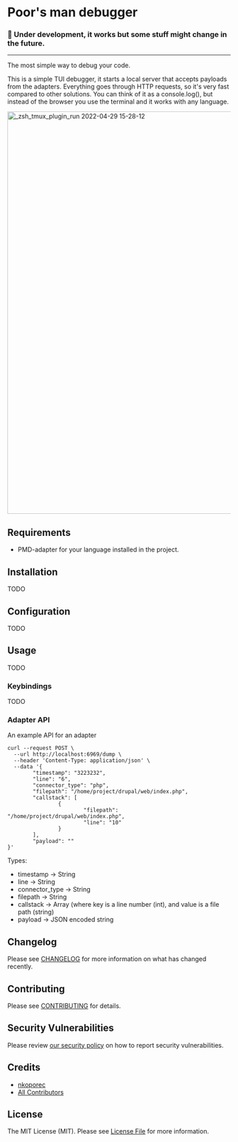 # Poor's man debugger

<h3>🚧 Under development, it works but some stuff might change in the future.</h3>

<hr>

The most simple way to debug your code.

This is a simple TUI debugger, it starts a local server that accepts payloads from the adapters. Everything goes through HTTP requests, so it's very fast compared to other solutions.
You can think of it as a console.log(), but instead of the browser you use the terminal and it works with any language.

<img width="908" alt="_zsh_tmux_plugin_run 2022-04-29 15-28-12" src="https://user-images.githubusercontent.com/35064680/165953816-470e13b6-fde5-412e-b7e7-89c331a2d284.png">


## Requirements

- PMD-adapter for your language installed in the project.

## Installation

TODO

## Configuration

TODO

## Usage

TODO

### Keybindings

TODO

### Adapter API

An example API for an adapter

```
curl --request POST \
  --url http://localhost:6969/dump \
  --header 'Content-Type: application/json' \
  --data '{
        "timestamp": "3223232",
        "line": "6",
        "connector_type": "php",
        "filepath": "/home/project/drupal/web/index.php",
        "callstack": [
                {
                        "filepath": "/home/project/drupal/web/index.php",
                        "line": "10"
                }
        ],
        "payload": ""
}'
```

Types:
 - timestamp -> String
 - line -> String
 - connector_type -> String
 - filepath -> String
 - callstack -> Array (where key is a line number (int), and value is a file path (string)
 - payload -> JSON encoded string

## Changelog

Please see [CHANGELOG](CHANGELOG.md) for more information on what has changed recently.

## Contributing

Please see [CONTRIBUTING](.github/CONTRIBUTING.md) for details.

## Security Vulnerabilities

Please review [our security policy](../../security/policy) on how to report security vulnerabilities.

## Credits

- [nkoporec](https://github.com/nkoporec)
- [All Contributors](../../contributors)

## License

The MIT License (MIT). Please see [License File](LICENSE.md) for more information.
